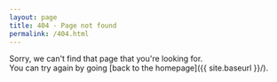 ```yaml
---
layout: page
title: 404 - Page not found
permalink: /404.html
---
```

	
Sorry, we can't find that page that you're looking for.<br />
You can try again by going [back to the homepage]({{ site.baseurl }}/).

